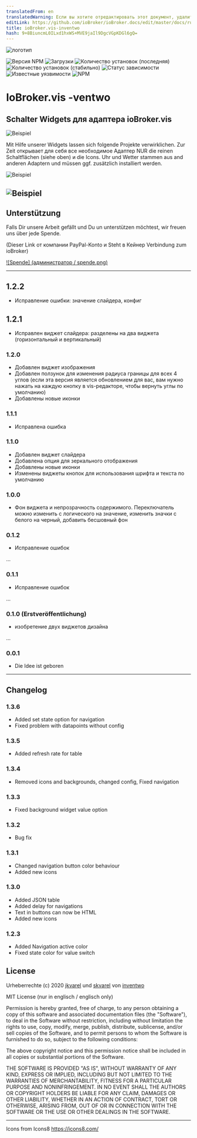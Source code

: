 ```yaml
---
translatedFrom: en
translatedWarning: Если вы хотите отредактировать этот документ, удалите поле «translationFrom», в противном случае этот документ будет снова автоматически переведен
editLink: https://github.com/ioBroker/ioBroker.docs/edit/master/docs/ru/adapterref/iobroker.vis-inventwo/README.md
title: ioBroker.vis-inventwo
hash: 9+8BiuncmL0ILxd1hxWS+MVE9jaIl9DgcVGpKDGl6gQ=
---
```

![логотип](../../../en/adapterref/iobroker.vis-inventwo/admin/i1_150.png)

![Версия NPM](http://img.shields.io/npm/v/iobroker.vis-inventwo.svg)
![Загрузки](https://img.shields.io/npm/dm/iobroker.vis-inventwo.svg)
![Количество установок (последняя)](http://iobroker.live/badges/vis-inventwo-installed.svg)
![Количество установок (стабильно)](http://iobroker.live/badges/vis-inventwo-stable.svg)
![Статус зависимости](https://img.shields.io/david/inventwo/iobroker.vis-inventwo.svg)
![Известные уязвимости](https://snyk.io/test/github/inventwo/iobroker.vis-inventwo/badge.svg)
![NPM](https://nodei.co/npm/iobroker.vis-inventwo.png?downloads=true)

# IoBroker.vis -ventwo
## Schalter Widgets для адаптера ioBroker.vis
![Beispiel](../../../en/adapterref/iobroker.vis-inventwo/admin/Set.png)

Mit Hilfe unserer Widgets lassen sich folgende Projekte verwirklichen. Zur Zeit открывает для себя все необходимое Адаптер NUR die reinen Schaltflächen (siehe oben) и die Icons. Uhr und Wetter stammen aus and anderen Adaptern und müssen ggf. zusätzlich installiert werden.

![Beispiel](../../../en/adapterref/iobroker.vis-inventwo/admin/Preview.png)

![Beispiel](../../../en/adapterref/iobroker.vis-inventwo/admin/Preview2.png)
---

## Unterstützung
Falls Dir unsere Arbeit gefällt und Du un unterstützen möchtest, wir freuen uns über jede Spende.

(Dieser Link от компании PayPal-Konto и Steht в Кейнер Verbindung zum ioBroker)

[![Spende] (администратор / spende.png)](https://www.paypal.com/cgi-bin/webscr?cmd=_s-xclick&hosted_button_id=GQPD3G25CKTEJ&source=url)

---

## 1.2.2
- Исправление ошибки: значение слайдера, конфиг

## 1.2.1
- Исправлен виджет слайдера: разделены на два виджета (горизонтальный и вертикальный)

### 1.2.0
- Добавлен виджет изображения
- Добавлен ползунок для изменения радиуса границы для всех 4 углов (если эта версия является обновлением для вас, вам нужно нажать на каждую кнопку в vis-редакторе, чтобы вернуть углы по умолчанию)
- Добавлены новые иконки

### 1.1.1
- Исправлена ошибка

### 1.1.0
- Добавлен виджет слайдера
- Добавлена опция для зеркального отображения
- Добавлены новые иконки
- Изменены виджеты кнопок для использования шрифта и текста по умолчанию

### 1.0.0
- Фон виджета и непрозрачность содержимого. Переключатель можно изменить с логического на значение, изменить значки с белого на черный, добавить бесшовный фон

### 0.1.2
- Исправление ошибок

...

### 0.1.1
- Исправление ошибок

...

### 0.1.0 (Erstveröffentlichung)
- изобретение двух виджетов дизайна

...

### 0.0.1
- Die Idee ist geboren

---

## Changelog

### 1.3.6
- Added set state option for navigation
- Fixed problem with datapoints without config

### 1.3.5
- Added refresh rate for table

### 1.3.4
- Removed icons and backgrounds, changed config, Fixed navigation

### 1.3.3
- Fixed background widget value option

### 1.3.2
- Bug fix

### 1.3.1
- Changed navigation button color behaviour
- Added new icons

### 1.3.0
- Added JSON table
- Added delay for navigations
- Text in buttons can now be HTML
- Added new icons

### 1.2.3
- Added Navigation active color
- Fixed state color for value switch

## License

Urheberrechte (c) 2020 [jkvarel](https://github.com/jkvarel) und [skvarel](https://github.com/skvarel) von [inventwo](https://github.com/inventwo)


MIT License (nur in englisch / englisch only)

Permission is hereby granted, free of charge, to any person obtaining a copy
of this software and associated documentation files (the "Software"), to deal
in the Software without restriction, including without limitation the rights
to use, copy, modify, merge, publish, distribute, sublicense, and/or sell
copies of the Software, and to permit persons to whom the Software is
furnished to do so, subject to the following conditions:

The above copyright notice and this permission notice shall be included in all
copies or substantial portions of the Software.

THE SOFTWARE IS PROVIDED "AS IS", WITHOUT WARRANTY OF ANY KIND, EXPRESS OR
IMPLIED, INCLUDING BUT NOT LIMITED TO THE WARRANTIES OF MERCHANTABILITY,
FITNESS FOR A PARTICULAR PURPOSE AND NONINFRINGEMENT. IN NO EVENT SHALL THE
AUTHORS OR COPYRIGHT HOLDERS BE LIABLE FOR ANY CLAIM, DAMAGES OR OTHER
LIABILITY, WHETHER IN AN ACTION OF CONTRACT, TORT OR OTHERWISE, ARISING FROM,
OUT OF OR IN CONNECTION WITH THE SOFTWARE OR THE USE OR OTHER DEALINGS IN THE
SOFTWARE.

---

Icons from Icons8 https://icons8.com/